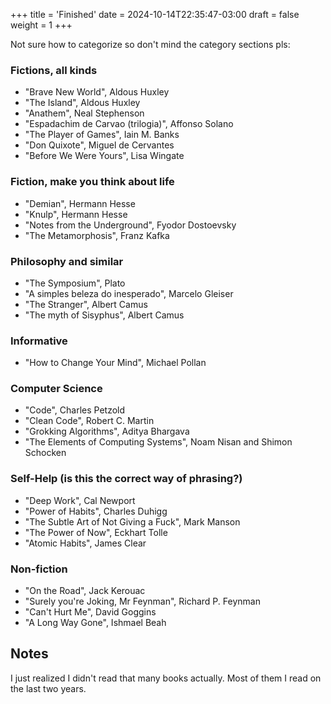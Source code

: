 +++
title = 'Finished'
date = 2024-10-14T22:35:47-03:00
draft = false
weight = 1
+++

Not sure how to categorize so don't mind the category sections pls:

### Fictions, all kinds

- "Brave New World", Aldous Huxley
- "The Island", Aldous Huxley
- "Anathem", Neal Stephenson
- "Espadachim de Carvao (trilogia)", Affonso Solano
- "The Player of Games", Iain M. Banks
- "Don Quixote", Miguel de Cervantes
- "Before We Were Yours", Lisa Wingate

### Fiction, make you think about life

- "Demian", Hermann Hesse
- "Knulp", Hermann Hesse
- "Notes from the Underground", Fyodor Dostoevsky
- "The Metamorphosis", Franz Kafka

### Philosophy and similar

- "The Symposium", Plato
- "A simples beleza do inesperado", Marcelo Gleiser
- "The Stranger", Albert Camus
- "The myth of Sisyphus", Albert Camus

### Informative

- "How to Change Your Mind", Michael Pollan

### Computer Science

- "Code", Charles Petzold
- "Clean Code", Robert C. Martin
- "Grokking Algorithms", Aditya Bhargava
- "The Elements of Computing Systems", Noam Nisan and Shimon Schocken

### Self-Help (is this the correct way of phrasing?)

- "Deep Work", Cal Newport
- "Power of Habits", Charles Duhigg
- "The Subtle Art of Not Giving a Fuck", Mark Manson
- "The Power of Now", Eckhart Tolle
- "Atomic Habits", James Clear

### Non-fiction

- "On the Road", Jack Kerouac
- "Surely you're Joking, Mr Feynman", Richard P. Feynman
- "Can't Hurt Me", David Goggins
- "A Long Way Gone", Ishmael Beah

## Notes

I just realized I didn't read that many books actually. Most of them I read on the last two years.

